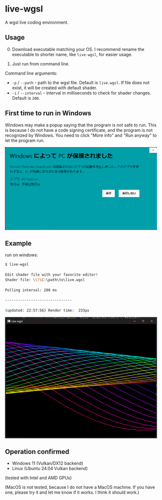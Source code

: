 # live-wgsl

A wgsl live coding environment.

## Usage

0. Download executable matching your OS. I recommend rename the executable to shorter name, like `live-wgsl`, for easier usage.

1. Just run from command line.

Command line arguments:

- `-p` / `--path` - path to the wgsl file. Default is `live.wgsl`.
  If file does not exist, it will be created with default shader.
- `-i` / `--interval` - interval in milliseconds to check for shader changes. Default is `200`.

## First time to run in Windows

Windows may make a popup saying that the program is not safe to run.
This is because I do not have a code signing certificate, and the program is not recognized by Windows.
You need to click "More info" and "Run anyway" to let the program run.

![windows alert](docs/windows_alert.png)

## Example

run on windows:

```bash
$ live-wgsl

Edit shader file with your favorite editor!
Shader file: \\?\C:\path\to\live.wgsl

Polling interval: 200 ms

-------------------------------

(updated: 22:57:56) Render time:  233μs
```

![default image](docs/default_screen_shot.png)

## Operation confirmed

- Windows 11 (Vulkan/DX12 backend)
- Linux (Ubuntu 24.04 Vulkan backend)

(tested with Intel and AMD GPUs)

(MacOS is not tested, because I do not have a MacOS machine. If you have one, please try it and let me know if it works. I think it should work.)
